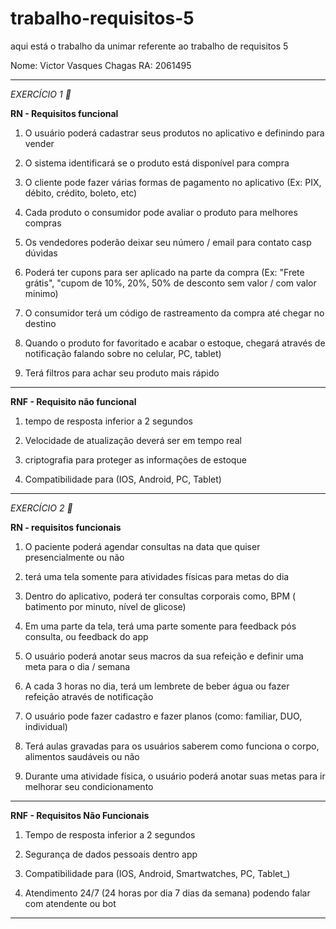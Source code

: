 # trabalho-requisitos-5
aqui está o trabalho da unimar referente ao trabalho de requisitos 5 

Nome: Victor Vasques Chagas RA: 2061495
_____________________________________________________________________________________

*EXERCÍCIO 1 📌*

**RN - Requisitos funcional** 

1. O usuário poderá cadastrar seus produtos no aplicativo e definindo para vender

2. O sistema identificará se o produto está disponível para compra

3. O cliente pode fazer várias formas de pagamento no aplicativo (Ex: PIX, débito, crédito, boleto, etc)

4. Cada produto o consumidor pode avaliar o produto para melhores compras

5. Os vendedores poderão deixar seu número / email para contato casp dúvidas

6. Poderá ter cupons para ser aplicado na parte da compra (Ex: "Frete grátis", "cupom de 10%, 20%, 50% de desconto sem valor / com valor minimo)

7. O consumidor terá um código de rastreamento da compra até chegar no destino

8. Quando o produto for favoritado e acabar o estoque, chegará através de notificação falando sobre no celular, PC, tablet)

9. Terá filtros para achar seu produto mais rápido

__________________________________________

**RNF - Requisito não funcional**

 1. tempo de resposta inferior a 2 segundos
 
 2. Velocidade de atualização deverá ser em tempo real
 
 3. criptografia para proteger as informações de estoque
 
 4. Compatibilidade para (IOS, Android, PC, Tablet)


_____________________________________________________________________________________


*EXERCÍCIO 2 📌*

**RN - requisitos funcionais** 

  1. O paciente poderá agendar consultas na data que quiser presencialmente ou não 
  
  2. terá uma tela somente para atividades físicas para metas do dia
  
  3. Dentro do aplicativo, poderá ter consultas corporais como, BPM ( batimento por minuto, nível de glicose)
  
  4. Em uma parte da tela, terá uma parte somente para feedback pós consulta, ou feedback do app
  
  5. O usuário poderá anotar seus macros da sua refeição e definir uma meta para o dia / semana
  
  6. A cada 3 horas no dia, terá um lembrete de beber água ou fazer refeição através de notificação
  
  7. O usuário pode fazer cadastro e fazer planos (como: familiar, DUO, individual)
  
  8. Terá aulas gravadas para os usuários saberem como funciona o corpo, alimentos saudáveis ou não
  
  9. Durante uma atividade física, o usuário poderá anotar suas metas para ir melhorar seu condicionamento

__________________________________________

**RNF - Requisitos Não Funcionais**

  1. Tempo de resposta inferior a 2 segundos
  
  2. Segurança de dados pessoais dentro app
  
  3. Compatibilidade para (IOS, Android, Smartwatches, PC, Tablet_)
  
  4. Atendimento 24/7 (24 horas por dia 7 dias da semana) podendo falar com atendente ou bot

_____________________________________________________________________________________


